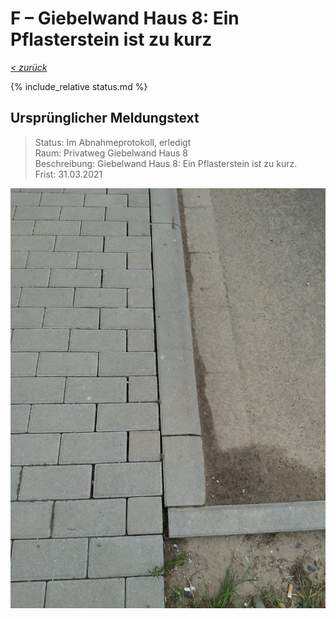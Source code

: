 # F &ndash; Giebelwand Haus 8: Ein Pflasterstein ist zu kurz

_[&lt; zurück](../../index.md)_

{% include_relative status.md %}

## Ursprünglicher Meldungstext

> Status: Im Abnahmeprotokoll, erledigt\
> Raum: Privatweg Giebelwand Haus 8\
> Beschreibung: Giebelwand Haus 8: Ein Pflasterstein ist zu kurz.\
> Frist: 31.03.2021

![](Meldung.jpg)